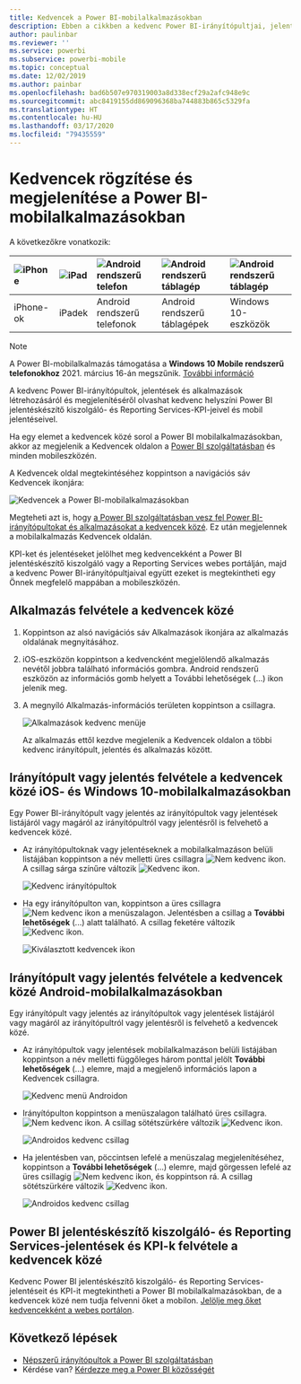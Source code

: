 ```yaml
---
title: Kedvencek a Power BI-mobilalkalmazásokban
description: Ebben a cikkben a kedvenc Power BI-irányítópultjai, jelentései, alkalmazásai, valamint Power BI jelentéskészítő kiszolgáló- és Reporting Services-jelentései és fő teljesítménymutatói (KPI-k) mobilalkalmazásokban való rögzítéséről és megtekintéséről olvashat.
author: paulinbar
ms.reviewer: ''
ms.service: powerbi
ms.subservice: powerbi-mobile
ms.topic: conceptual
ms.date: 12/02/2019
ms.author: painbar
ms.openlocfilehash: bad6b507e970319003a8d338ecf29a2afc948e9c
ms.sourcegitcommit: abc8419155dd869096368ba744883b865c5329fa
ms.translationtype: HT
ms.contentlocale: hu-HU
ms.lasthandoff: 03/17/2020
ms.locfileid: "79435559"
---
```

# <a name="make-and-view-favorites-in-the-power-bi-mobile-apps"></a>Kedvencek rögzítése és megjelenítése a Power BI-mobilalkalmazásokban
A következőkre vonatkozik:

| ![iPhone](./media/mobile-apps-favorites/iphone-logo-50-px.png) | ![iPad](./media/mobile-apps-favorites/ipad-logo-50-px.png) | ![Android rendszerű telefon](./media/mobile-apps-favorites/android-phone-logo-50-px.png) | ![Android rendszerű táblagép](./media/mobile-apps-favorites/android-tablet-logo-50-px.png) | ![Android rendszerű táblagép](./media/mobile-apps-favorites/win-10-logo-50-px.png) |
|:--- |:--- |:--- |:--- |:--- |
| iPhone-ok |iPadek |Android rendszerű telefonok |Android rendszerű táblagépek |Windows 10-eszközök |

>[!NOTE]
>A Power BI-mobilalkalmazás támogatása a **Windows 10 Mobile rendszerű telefonokhoz** 2021. március 16-án megszűnik. [További információ](https://go.microsoft.com/fwlink/?linkid=2121400)

A kedvenc Power BI-irányítópultok, jelentések és alkalmazások létrehozásáról és megjelenítéséről olvashat kedvenc helyszíni Power BI jelentéskészítő kiszolgáló- és Reporting Services-KPI-jeivel és mobil jelentéseivel.

Ha egy elemet a kedvencek közé sorol a Power BI mobilalkalmazásokban, akkor az megjelenik a Kedvencek oldalon a [Power BI szolgáltatásban](https://powerbi.com) és minden mobileszközén.

A Kedvencek oldal megtekintéséhez koppintson a navigációs sáv Kedvencek ikonjára:

![Kedvencek a Power BI-mobilalkalmazásokban](./media/mobile-apps-favorites/power-bi-android-favorites-reports.png)


Megteheti azt is, hogy [a Power BI szolgáltatásban vesz fel Power BI-irányítópultokat és alkalmazásokat a kedvencek közé](../end-user-favorite.md). Ez után megjelennek a mobilalkalmazás Kedvencek oldalán.

KPI-ket és jelentéseket jelölhet meg kedvencekként a Power BI jelentéskészítő kiszolgáló vagy a Reporting Services webes portálján, majd a kedvenc Power BI-irányítópultjaival együtt ezeket is megtekintheti egy Önnek megfelelő mappában a mobileszközén.

## <a name="make-an-app-a-favorite"></a>Alkalmazás felvétele a kedvencek közé
1. Koppintson az alsó navigációs sáv Alkalmazások ikonjára az alkalmazás oldalának megnyitásához.

2. iOS-eszközön koppintson a kedvencként megjelölendő alkalmazás nevétől jobbra található információs gombra. Android rendszerű eszközön az információs gomb helyett a További lehetőségek (...) ikon jelenik meg. 

3. A megnyíló Alkalmazás-információs területen koppintson a csillagra.
   
    ![Alkalmazások kedvenc menüje](./media/mobile-apps-favorites/power-bi-android-favorite-app-ellipsis.png)
   
    Az alkalmazás ettől kezdve megjelenik a Kedvencek oldalon a többi kedvenc irányítópult, jelentés és alkalmazás között.
   
## <a name="make-a-dashboard-or-report-a-favorite-in-the-ios-and-windows-10-mobile-apps"></a>Irányítópult vagy jelentés felvétele a kedvencek közé iOS- és Windows 10-mobilalkalmazásokban
Egy Power BI-irányítópult vagy jelentés az irányítópultok vagy jelentések listájáról vagy magáról az irányítópultról vagy jelentésről is felvehető a kedvencek közé.

* Az irányítópultoknak vagy jelentéseknek a mobilalkalmazáson belüli listájában koppintson a név melletti üres csillagra ![Nem kedvenc ikon](./././media/mobile-apps-favorites/power-bi-mobile-not-favorite-icon.png). A csillag sárga színűre változik ![Kedvenc ikon](./././media/mobile-apps-favorites/power-bi-mobile-yes-favorite-icon.png).
  
    ![Kedvenc irányítópultok](./media/mobile-apps-favorites/power-bi-mobile-make-dashboard-favorite.png)
* Ha egy irányítópulton van, koppintson a üres csillagra ![Nem kedvenc ikon](./././media/mobile-apps-favorites/power-bi-mobile-not-favorite-icon.png) a menüszalagon. Jelentésben a csillag a **További lehetőségek** (...) alatt található.  A csillag feketére változik ![Kedvenc ikon](./././media/mobile-apps-favorites/power-bi-mobile-favorite-selected-black.png).
  
    ![Kiválasztott kedvencek ikon](./media/mobile-apps-favorites/power-bi-mobile-favorite-selected.png)

## <a name="make-a-dashboard-or-report-a-favorite-in-the-android-mobile-apps"></a>Irányítópult vagy jelentés felvétele a kedvencek közé Android-mobilalkalmazásokban
Egy irányítópult vagy jelentés az irányítópultok vagy jelentések listájáról vagy magáról az irányítópultról vagy jelentésről is felvehető a kedvencek közé.

* Az irányítópultok vagy jelentések mobilalkalmazáson belüli listájában koppintson a név melletti függőleges három ponttal jelölt **További lehetőségek** (...) elemre, majd a megjelenő információs lapon a Kedvencek csillagra.
  
    ![Kedvenc menü Androidon](./media/mobile-apps-favorites/power-bi-android-make-favorite.png)

* Irányítópulton koppintson a menüszalagon található üres csillagra. ![Nem kedvenc ikon](./././media/mobile-apps-favorites/power-bi-mobile-not-favorite-icon.png). A csillag sötétszürkére változik ![Kedvenc ikon](./media/mobile-apps-favorites/power-bi-android-favorite-icon.png).
  
    ![Androidos kedvenc csillag](./media/mobile-apps-favorites/power-bi-android-favorite-in-dashboard.png)

* Ha jelentésben van, pöccintsen lefelé a menüszalag megjelenítéséhez, koppintson a **További lehetőségek** (...) elemre, majd görgessen lefelé az üres csillagig ![Nem kedvenc ikon](./././media/mobile-apps-favorites/power-bi-mobile-not-favorite-icon.png), és koppintson rá. A csillag sötétszürkére változik ![Kedvenc ikon](./media/mobile-apps-favorites/power-bi-android-favorite-icon.png).
  
    ![Androidos kedvenc csillag](./media/mobile-apps-favorites/power-bi-android-favorite-in-report.png)

## <a name="make-favorite-power-bi-report-server-and-reporting-services-reports-and-kpis"></a>Power BI jelentéskészítő kiszolgáló- és Reporting Services-jelentések és KPI-k felvétele a kedvencek közé
Kedvenc Power BI jelentéskészítő kiszolgáló- és Reporting Services-jelentéseit és KPI-it megtekintheti a Power BI mobilalkalmazásokban, de a kedvencek közé nem tudja felvenni őket a mobilon. [Jelölje meg őket kedvencekként a webes portálon](../../report-server/tutorial-explore-report-server-web-portal.md#tag-your-favorites). 

## <a name="next-steps"></a>Következő lépések
* [Népszerű irányítópultok a Power BI szolgáltatásban](../end-user-favorite.md) 
* Kérdése van? [Kérdezze meg a Power BI közösségét](https://community.powerbi.com/)

